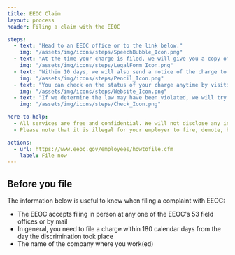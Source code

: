 ```yaml
---
title: EEOC Claim
layout: process
header: Filing a claim with the EEOC

steps:
  - text: "Head to an EEOC office or to the link below."
    img: "/assets/img/icons/steps/SpeechBubble_Icon.png"
  - text: "At the time your charge is filed, we will give you a copy of your charge with your charge number."
    img: "/assets/img/icons/steps/LegalForm_Icon.png"
  - text: "Within 10 days, we will also send a notice of the charge to the employer. Note: In some cases, we’ll ask both you and the employer to take part in our mediation program."
    img: "/assets/img/icons/steps/Pencil_Icon.png"
  - text: "You can check on the status of your charge anytime by visiting our Online Charge Status System."
    img: "/assets/img/icons/steps/Website_Icon.png"
  - text: "If we determine the law may have been violated, we will try to reach a voluntary settlement with the employer. If we cannot reach a settlement, your case will be referred to our legal staff (or the Department of Justice in certain cases), who will decide whether the agency should file a lawsuit. If we decide not to file a lawsuit, we will give you a Notice-of-Right-to-Sue."
    img: "/assets/img/icons/steps/Check_Icon.png"

here-to-help:
  - All services are free and confidential. We will not disclose any information to your employer unless you decide to file a formal complaint.
  - Please note that it is illegal for your employer to fire, demote, harass, or otherwise retaliate against you for filing a complaint with the EEOC.

actions:
  - url: https://www.eeoc.gov/employees/howtofile.cfm
    label: File now
---
```


## Before you file

The information below is useful to know when filing a complaint with EEOC:

- The EEOC accepts filing in person at any one of the EEOC's 53 field offices or by mail
- In general, you need to file a charge within 180 calendar days from the day the discrimination took place
- The name of the company where you work(ed)
